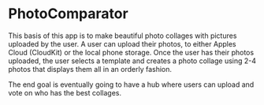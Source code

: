 # PhotoComparator

This basis of this app is to make beautiful photo collages with pictures uploaded by the user. 
A user can upload their photos, to either Apples Cloud (CloudKit) or the local phone storage. 
Once the user has their photos uploaded, the user selects a template and creates a photo collage 
using 2-4 photos that displays them all in an orderly fashion. 

The end goal is eventually going to have a hub where users can upload and vote on who has the best
collages. 
